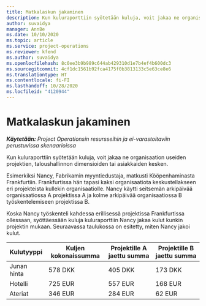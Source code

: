 ```yaml
---
title: Matkalaskun jakaminen
description: Kun kuluraporttiin syötetään kuluja, voit jakaa ne organisaation useiden projektien, yritysten tai asiakkaiden kesken.
author: suvaidya
manager: AnnBe
ms.date: 10/10/2020
ms.topic: article
ms.service: project-operations
ms.reviewer: kfend
ms.author: suvaidya
ms.openlocfilehash: 8c0ee3b9b989c644ab429310d1e7b4ef4b600dc3
ms.sourcegitcommit: 4cf1dc1561b92fca4175f0b3813133c5e63ce8e6
ms.translationtype: HT
ms.contentlocale: fi-FI
ms.lasthandoff: 10/28/2020
ms.locfileid: "4120944"
---
```

# <a name="distributions-on-an-expense-report"></a>Matkalaskun jakaminen

_**Käytetään:** Project Operationsin resursseihin ja ei-varastoitaviin perustuvissa skenaarioissa_

Kun kuluraporttiin syötetään kuluja, voit jakaa ne organisaation useiden projektien, taloushallinnon dimensioiden tai asiakkaiden kesken.

Esimerkiksi Nancy, Fabrikamin myyntiedustaja, matkusti Kööpenhaminasta Frankfurtiin. Frankfurtissa hän tapasi kaksi organisaatiota keskustellakseen eri projekteista kullekin organisaatiolle. Nancy käytti seitsemän arkipäivää organisaatiossa A projektissa A ja kolme arkipäivää organisaatiossa B työskentelemiseen projektissa B.

Koska Nancy työskenteli kahdessa erillisessä projektissa Frankfurtissa ollessaan, syöttäessään kuluja kuluraporttiin Nancy jakaa kulut kunkin projektin mukaan. Seuraavassa taulukossa on esitetty, miten Nancy jakoi kulut.

| Kulutyyppi | Kuljen kokonaissumma | Projektille A jaettu summa | Projektille B jaettu summa |
|--------------|----------------------|---------------------------------|---------------------------------|
| Junan hinta   | 578 DKK              | 405 DKK                         | 173 DKK                         |
| Hotelli        | 725 EUR              | 557 EUR                         | 168 EUR                         |
| Ateriat        | 346 EUR              | 284 EUR                         | 62 EUR                          |
